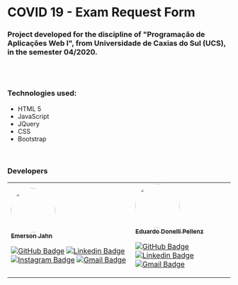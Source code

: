 # COVID 19 - Exam Request Form

### Project developed for the discipline of "Programação de Aplicações Web I", from Universidade de Caxias do Sul (UCS), in the semester 04/2020.

<br>
<br>

### Technologies used:
- HTML 5
- JavaScript
- JQuery
- CSS
- Bootstrap

<br>

### Developers

<table border=0>
<tr>
<td>
<a href="https://github.com/EmersonJahn">
<img style="border-radius: 50%;" src="https://avatars3.githubusercontent.com/u/68763696?s=400&u=c823bbab5b472417b5d7883037989fd503be07c2&v=4" width="100px">
<br>
<sub><b>Emerson Jahn</b></sub></a> <a href="https://github.com/EmersonJahn" title="GitHub"></a>

[![GitHub Badge](https://img.shields.io/badge/-black?style=flat-square&logo=GitHub&logoColor=white&link=https://github.com/EmersonJahn//)](https://github.com/EmersonJahn/) 
[![Linkedin Badge](https://img.shields.io/badge/-blue?style=flat-square&logo=Linkedin&logoColor=white&link=https://www.linkedin.com/in/emerson-jahn-76285a180//)](https://www.linkedin.com/in/emerson-jahn-76285a180/) 
[![Instagram Badge](https://img.shields.io/badge/-blueviolet?style=flat-square&logo=Instagram&logoColor=white&link=https://www.instagram.com/emerson_jahn//)](https://www.instagram.com/emerson_jahn) 
[![Gmail Badge](https://img.shields.io/badge/-c14438?style=flat-square&logo=Gmail&logoColor=white&link=mailto:emersonajahn.com)](mailto:emersonajahn@gmail.com)
</td>
<td>
<a href="https://github.com/donelli">
<img style="border-radius: 50%;" src="https://avatars1.githubusercontent.com/u/49295044?s=400&v=4" width="100px">
<br>
<sub><b>Eduardo Donelli Pellenz</b></sub></a> <a href="https://github.com/donelli" title="GitHub"></a>

[![GitHub Badge](https://img.shields.io/badge/-black?style=flat-square&logo=GitHub&logoColor=white&link=https://github.com/donelli//)](https://github.com/donelli/) 
[![Linkedin Badge](https://img.shields.io/badge/-blue?style=flat-square&logo=Linkedin&logoColor=white&link=https://www.linkedin.com/in/eduardo-donelli-pellenz-6679a619a//)](https://www.linkedin.com/in/eduardo-donelli-pellenz-6679a619a/)
[![Gmail Badge](https://img.shields.io/badge/-c14438?style=flat-square&logo=Gmail&logoColor=white&link=mailto:emersonajahn.com)](mailto:eduardopellenz@hotmail.com)
</td>
</tr>

</table>